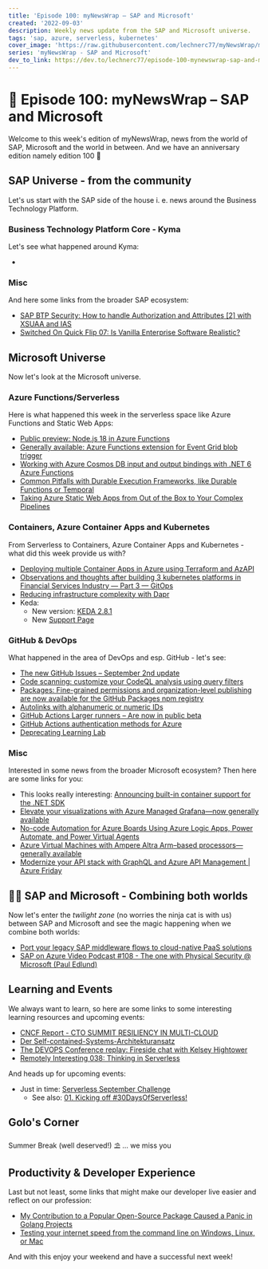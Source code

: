 ```yaml
---
title: 'Episode 100: myNewsWrap – SAP and Microsoft'
created: '2022-09-03'
description: Weekly news update from the SAP and Microsoft universe.
tags: 'sap, azure, serverless, kubernetes'
cover_image: 'https://raw.githubusercontent.com/lechnerc77/myNewsWrap/main/episodes/cover-images/episode100small.png'
series: 'myNewsWrap - SAP and Microsoft'
dev_to_link: https://dev.to/lechnerc77/episode-100-mynewswrap-sap-and-microsoft-1jk0
---
```


# 🥳 Episode 100: myNewsWrap – SAP and Microsoft

Welcome to this week's edition of myNewsWrap, news from the world of SAP, Microsoft and the world in between.
And we have an anniversary edition namely edition 100 🎉

## SAP Universe - from the community

Let's us start with the SAP side of the house i. e. news around the Business Technology Platform.

### Business Technology Platform Core - Kyma

Let's see what happened around Kyma:

* []()

### Misc

And here some links from the broader SAP ecosystem:

* [SAP BTP Security: How to handle Authorization and Attributes [2] with XSUAA and IAS](https://blogs.sap.com/2022/08/26/sap-btp-security-how-to-handle-authorization-and-attributes-2-with-xsuaa-and-ias/)
* [Switched On Quick Flip 07: Is Vanilla Enterprise Software Realistic?](https://switched-on-with-james-wood-and-paul-modderman.simplecast.com/episodes/quick-flip-07-is-vanilla-enterprise-software-realistic)

## Microsoft Universe

Now let's look at the Microsoft universe.

### Azure Functions/Serverless

Here is what happened this week in the serverless space like Azure Functions and Static Web Apps:

* [Public preview: Node.js 18 in Azure Functions](https://azure.microsoft.com/updates/public-preview-nodejs-18-in-azure-functions/?WT.mc_id=AZ-MVP-5004195)
* [Generally available: Azure Functions extension for Event Grid blob trigger](https://azure.microsoft.com/updates/generally-available-azure-functions-extension-for-event-grid-blob-trigger/?WT.mc_id=AZ-MVP-5004195)
* [Working with Azure Cosmos DB input and output bindings with .NET 6 Azure Functions](https://youtu.be/JHbNtuElnos)
* [Common Pitfalls with Durable Execution Frameworks, like Durable Functions or Temporal](https://medium.com/@cgillum/common-pitfalls-with-durable-execution-frameworks-like-durable-functions-or-temporal-eaf635d4a8bb)
* [Taking Azure Static Web Apps from Out of the Box to Your Complex Pipelines](https://dev.to/stacy_cash/taking-azure-static-web-apps-from-out-of-the-box-to-your-complex-pipelines-3kgf)

### Containers, Azure Container Apps and Kubernetes

From Serverless to Containers, Azure Container Apps and Kubernetes - what did this week provide us with?

* [Deploying multiple Container Apps in Azure using Terraform and AzAPI](https://thomasthornton.cloud/2022/08/31/deploying-multiple-container-apps-in-azure-using-terraform-and-azapi/)
* [Observations and thoughts after building 3 kubernetes platforms in Financial Services Industry — Part 3 — GitOps](https://itnext.io/observations-and-thoughts-after-building-3-kubernetes-platforms-in-financial-services-industry-7d6c60206717)
* [Reducing infrastructure complexity with Dapr](https://www.cncf.io/case-studies/wortell/)
* Keda:
  * New version: [KEDA 2.8.1](https://github.com/kedacore/keda/releases/tag/v2.8.1)
  * New [Support Page](https://keda.sh/support/)

### GitHub & DevOps

What happened in the area of DevOps and esp. GitHub - let's see:

* [The new GitHub Issues – September 2nd update](https://github.blog/changelog/2022-09-02-the-new-github-issues-september-2nd-update/)
* [Code scanning: customize your CodeQL analysis using query filters](https://github.blog/changelog/2022-08-31-code-scanning-customize-your-codeql-analysis-using-query-filters/)
* [Packages: Fine-grained permissions and organization-level publishing are now available for the GitHub Packages npm registry](https://github.blog/changelog/2022-08-31-packages-fine-grained-permissions-and-organization-level-publishing-are-now-available-for-the-github-packages-npm-registry/)
* [Autolinks with alphanumeric or numeric IDs](https://github.blog/changelog/2022-08-31-autolinks-with-alphanumeric-or-numeric-ids/)
* [GitHub Actions Larger runners – Are now in public beta](https://github.blog/changelog/2022-09-01-github-actions-larger-runners-are-now-in-public-beta/)
* [GitHub Actions authentication methods for Azure](https://dev.to/pwd9000/bk-1iij)
* [Deprecating Learning Lab](https://github.blog/changelog/2022-09-01-deprecating-learning-lab/)

### Misc

Interested in some news from the broader Microsoft ecosystem? Then here are some links for you:

* This looks really interesting: [Announcing built-in container support for the .NET SDK](https://devblogs.microsoft.com/dotnet/announcing-builtin-container-support-for-the-dotnet-sdk/?WT.mc_id=DT-MVP-5004195)
* [Elevate your visualizations with Azure Managed Grafana—now generally available](https://azure.microsoft.com/blog/elevate-your-visualizations-with-azure-managed-grafana-now-generally-available/?WT.mc_id=AZ-MVP-5004195)
* [No-code Automation for Azure Boards Using Azure Logic Apps, Power Automate, and Power Virtual Agents](https://dev.to/azure/no-code-automation-for-azure-boards-using-azure-logic-apps-power-automate-and-power-virtual-agents-24o5)
* [Azure Virtual Machines with Ampere Altra Arm–based processors—generally available](https://azure.microsoft.com/blog/azure-virtual-machines-with-ampere-altra-arm-based-processors-generally-available/?WT.mc_id=AZ-MVP-5004195)
* [Modernize your API stack with GraphQL and Azure API Management | Azure Friday](https://youtu.be/jUcct8aQqhE)

## 🐱‍👤 SAP and Microsoft - Combining both worlds

Now let's enter the _twilight zone_ (no worries the ninja cat is with us) between SAP and Microsoft and see the magic happening when we combine both worlds:

* [Port your legacy SAP middleware flows to cloud-native PaaS solutions](https://blogs.sap.com/2022/08/30/port-your-legacy-sap-middleware-flows-to-cloud-native-paas-solutions/)
* [SAP on Azure Video Podcast #108 - The one with Physical Security @ Microsoft (Paul Edlund)](https://youtu.be/qU3-KNvn5Qo)

## Learning and Events

We always want to learn, so here are some links to some interesting learning resources and upcoming events:

* [CNCF Report - CTO SUMMIT RESILIENCY IN MULTI-CLOUD](https://www.cncf.io/reports/cto-summit-eu-2022/)
* [Der Self-contained-Systems-Architekturansatz](https://youtu.be/yVNQDZzqmh8)
* [The DEVOPS Conference replay: Fireside chat with Kelsey Hightower](https://overcast.fm/+YZ_TS2s3g)
* [Remotely Interesting 038: Thinking in Serverless](https://remotelyinteresting.netlify.com/episodes/038-thinking-in-serverless/)

And heads up for upcoming events:

* Just in time: [Serverless September Challenge](https://docs.microsoft.com/learn/challenges?wt.mc_id=newsletter_S-1013_email_reactor&id=b950cd7a-d456-46ab-81ba-3bd1ad86dc1c&WT.mc_id=AZ-MVP-5004195)
  * See also: [01. Kicking off #30DaysOfServerless!](https://dev.to/azure/01-kicking-off-30daysofserverless-4fpc)

## Golo's Corner

Summer Break (well deserved!) ⛱ ... we miss you

## Productivity & Developer Experience

Last but not least, some links that might make our developer live easier and reflect on our profession:

* [My Contribution to a Popular Open-Source Package Caused a Panic in Golang Projects](https://itnext.io/my-contribution-to-a-popular-open-source-package-caused-a-panic-in-golang-projects-4d34394df4cf)
* [Testing your internet speed from the command line on Windows, Linux, or Mac](https://zimmergren.net/testing-your-internet-speed-from-the-command-line/)

And with this enjoy your weekend and have a successful next week!
